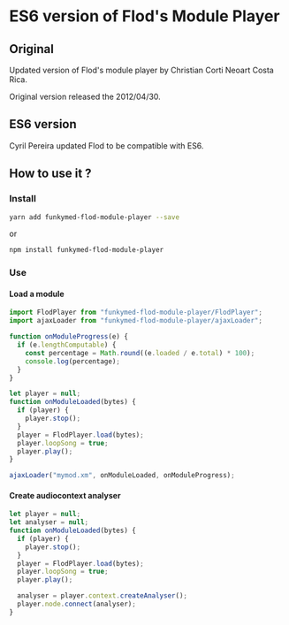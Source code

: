 # ES6 version of Flod's Module Player

## Original

Updated version of Flod's module player by Christian Corti Neoart Costa Rica.

Original version released the 2012/04/30.

## ES6 version

Cyril Pereira updated Flod to be compatible with ES6.

## How to use it ?

### Install

```bash
yarn add funkymed-flod-module-player --save
```

or

```bash
npm install funkymed-flod-module-player
```

### Use

#### Load a module

```javascript
import FlodPlayer from "funkymed-flod-module-player/FlodPlayer";
import ajaxLoader from "funkymed-flod-module-player/ajaxLoader";

function onModuleProgress(e) {
  if (e.lengthComputable) {
    const percentage = Math.round((e.loaded / e.total) * 100);
    console.log(percentage);
  }
}

let player = null;
function onModuleLoaded(bytes) {
  if (player) {
    player.stop();
  }
  player = FlodPlayer.load(bytes);
  player.loopSong = true;
  player.play();
}

ajaxLoader("mymod.xm", onModuleLoaded, onModuleProgress);
```

#### Create audiocontext analyser

```javascript
let player = null;
let analyser = null;
function onModuleLoaded(bytes) {
  if (player) {
    player.stop();
  }
  player = FlodPlayer.load(bytes);
  player.loopSong = true;
  player.play();

  analyser = player.context.createAnalyser();
  player.node.connect(analyser);
}
```

